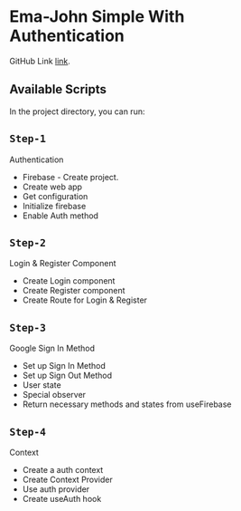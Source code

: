 # Ema-John Simple With Authentication

GitHub Link [link](https://github.com/musasazib/ema-john-simple-with-auth).

## Available Scripts

In the project directory, you can run:

## `Step-1`
Authentication
- Firebase - Create project.
- Create web app
- Get configuration
- Initialize firebase
- Enable Auth method

## `Step-2`
Login & Register Component
- Create Login component
- Create Register component
- Create Route for Login & Register

## `Step-3`
Google Sign In Method
- Set up Sign In Method
- Set up Sign Out Method
- User state
- Special observer
- Return necessary methods and states from useFirebase

## `Step-4`
Context
- Create a auth context
- Create Context Provider
- Use auth provider
- Create useAuth hook

